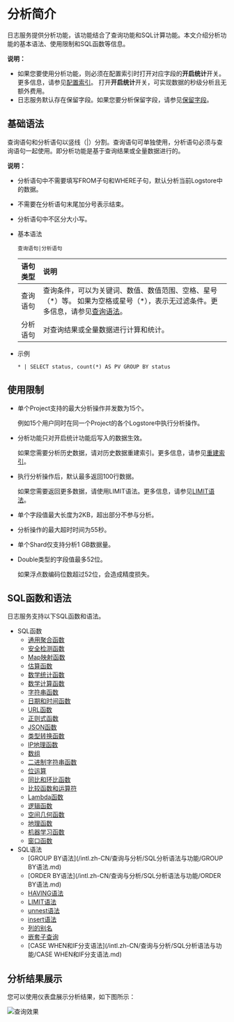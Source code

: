 # 分析简介

日志服务提供分析功能，该功能结合了查询功能和SQL计算功能。本文介绍分析功能的基本语法、使用限制和SQL函数等信息。

**说明：**

-   如果您要使用分析功能，则必须在配置索引时打开对应字段的**开启统计**开关。更多信息，请参见[配置索引](/intl.zh-CN/查询与分析/配置索引.md)。 打开**开启统计**开关，可实现数据的秒级分析且无额外费用。
-   日志服务默认存在保留字段。如果您要分析保留字段，请参见[保留字段](/intl.zh-CN/产品简介/限制说明/保留字段.md)。

## 基础语法

查询语句和分析语句以竖线（\|）分割。查询语句可单独使用，分析语句必须与查询语句一起使用。即分析功能是基于查询结果或全量数据进行的。

**说明：**

-   分析语句中不需要填写FROM子句和WHERE子句，默认分析当前Logstore中的数据。
-   不需要在分析语句末尾加分号表示结束。
-   分析语句中不区分大小写。

-   基本语法

    ```
    查询语句|分析语句
    ```

    |语句类型|说明|
    |:---|:-|
    |查询语句|查询条件，可以为关键词、数值、数值范围、空格、星号（\*）等。 如果为空格或星号（\*），表示无过滤条件。更多信息，请参见[查询语法](/intl.zh-CN/查询与分析/查询语法与功能/查询语法.md)。 |
    |分析语句|对查询结果或全量数据进行计算和统计。|

-   示例

    ```
    * | SELECT status, count(*) AS PV GROUP BY status
    ```


## 使用限制

-   单个Project支持的最大分析操作并发数为15个。

    例如15个用户同时在同一个Project的各个Logstore中执行分析操作。

-   分析功能只对开启统计功能后写入的数据生效。

    如果您需要分析历史数据，请对历史数据重建索引。更多信息，请参见[重建索引](/intl.zh-CN/查询与分析/查询语法与功能/重建索引.md)。

-   执行分析操作后，默认最多返回100行数据。

    如果您需要返回更多数据，请使用LIMIT语法。更多信息，请参见[LIMIT语法](/intl.zh-CN/查询与分析/SQL分析语法与功能/LIMIT语法.md)。

-   单个字段值最大长度为2KB，超出部分不参与分析。
-   分析操作的最大超时时间为55秒。
-   单个Shard仅支持分析1 GB数据量。
-   Double类型的字段值最多52位。

    如果浮点数编码位数超过52位，会造成精度损失。


## SQL函数和语法

日志服务支持以下SQL函数和语法。

-   SQL函数
    -   [通用聚合函数](/intl.zh-CN/查询与分析/SQL分析语法与功能/通用聚合函数.md)
    -   [安全检测函数](/intl.zh-CN/查询与分析/SQL分析语法与功能/安全检测函数.md)
    -   [Map映射函数](/intl.zh-CN/查询与分析/SQL分析语法与功能/Map映射函数.md)
    -   [估算函数](/intl.zh-CN/查询与分析/SQL分析语法与功能/估算函数.md)
    -   [数学统计函数](/intl.zh-CN/查询与分析/SQL分析语法与功能/数学统计函数.md)
    -   [数学计算函数](/intl.zh-CN/查询与分析/SQL分析语法与功能/数学计算函数.md)
    -   [字符串函数](/intl.zh-CN/查询与分析/SQL分析语法与功能/字符串函数.md)
    -   [日期和时间函数](/intl.zh-CN/查询与分析/SQL分析语法与功能/日期和时间函数.md)
    -   [URL函数](/intl.zh-CN/查询与分析/SQL分析语法与功能/URL函数.md)
    -   [正则式函数](/intl.zh-CN/查询与分析/SQL分析语法与功能/正则式函数.md)
    -   [JSON函数](/intl.zh-CN/查询与分析/SQL分析语法与功能/JSON函数.md)
    -   [类型转换函数](/intl.zh-CN/查询与分析/SQL分析语法与功能/类型转换函数.md)
    -   [IP地理函数](/intl.zh-CN/查询与分析/SQL分析语法与功能/IP地理函数.md)
    -   [数组](/intl.zh-CN/查询与分析/SQL分析语法与功能/数组.md)
    -   [二进制字符串函数](/intl.zh-CN/查询与分析/SQL分析语法与功能/二进制字符串函数.md)
    -   [位运算](/intl.zh-CN/查询与分析/SQL分析语法与功能/位运算.md)
    -   [同比和环比函数](/intl.zh-CN/查询与分析/SQL分析语法与功能/同比和环比函数.md)
    -   [比较函数和运算符](/intl.zh-CN/查询与分析/SQL分析语法与功能/比较函数和运算符.md)
    -   [Lambda函数](/intl.zh-CN/查询与分析/SQL分析语法与功能/Lambda函数.md)
    -   [逻辑函数](/intl.zh-CN/查询与分析/SQL分析语法与功能/逻辑函数.md)
    -   [空间几何函数](/intl.zh-CN/查询与分析/SQL分析语法与功能/空间几何函数.md)
    -   [地理函数](/intl.zh-CN/查询与分析/SQL分析语法与功能/地理函数.md)
    -   [机器学习函数](/intl.zh-CN/查询与分析/机器学习语法与函数/概述.md)
    -   [窗口函数](/intl.zh-CN/查询与分析/SQL分析语法与功能/窗口函数.md)
-   SQL语法
    -   [GROUP BY语法](/intl.zh-CN/查询与分析/SQL分析语法与功能/GROUP BY语法.md)
    -   [ORDER BY语法](/intl.zh-CN/查询与分析/SQL分析语法与功能/ORDER BY语法.md)
    -   [HAVING语法](/intl.zh-CN/查询与分析/SQL分析语法与功能/HAVING语法.md)
    -   [LIMIT语法](/intl.zh-CN/查询与分析/SQL分析语法与功能/LIMIT语法.md)
    -   [unnest语法](/intl.zh-CN/查询与分析/SQL分析语法与功能/unnest语法.md)
    -   [insert语法](/intl.zh-CN/查询与分析/SQL分析语法与功能/insert语法.md)
    -   [列的别名](/intl.zh-CN/查询与分析/SQL分析语法与功能/列的别名.md)
    -   [嵌套子查询](/intl.zh-CN/查询与分析/SQL分析语法与功能/嵌套子查询.md)
    -   [CASE WHEN和IF分支语法](/intl.zh-CN/查询与分析/SQL分析语法与功能/CASE WHEN和IF分支语法.md)

## 分析结果展示

您可以使用仪表盘展示分析结果，如下图所示：

![查询效果](https://static-aliyun-doc.oss-accelerate.aliyuncs.com/assets/img/zh-CN/4764152161/p7348.png)

